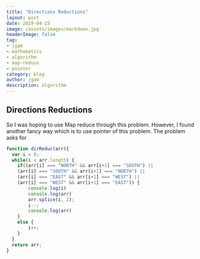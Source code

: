 ```yaml
---
title: "Directions Reductions"
layout: post
date: 2019-04-15
image: /assets/images/markdown.jpg
headerImage: false
tag:
- jgam
- mathematics
- algorithm
- map-reduce
- pointer
category: blog
author: jgam
description: algorithm
---
```


## Directions Reductions

So I was hoping to use Map reduce through this problem. However, I found another fancy way which is to use pointer of this problem. The problem asks for

```javascript
function dirReduc(arr){
  var i = 0;    
  while(i < arr.length) {
    if((arr[i] === "NORTH" && arr[i+1] === "SOUTH") ||
    (arr[i] === "SOUTH" && arr[i+1] === "NORTH") ||
    (arr[i] === "EAST" && arr[i+1] === "WEST") ||
    (arr[i] === "WEST" && arr[i+1] === "EAST")) {
        console.log(i)
        console.log(arr)
        arr.splice(i, 2);
        i--;
        console.log(arr)
    }
    else {
        i++;
    }
  }
  return arr;
}
```